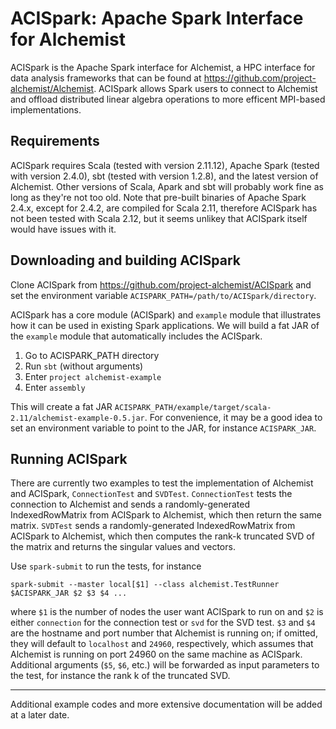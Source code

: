 # ACISpark: Apache Spark Interface for Alchemist

ACISpark is the Apache Spark interface for Alchemist, a HPC interface for data analysis frameworks that can be found at https://github.com/project-alchemist/Alchemist. ACISpark allows Spark users to connect to Alchemist and offload distributed linear algebra operations to more efficent MPI-based implementations.

## Requirements

ACISpark requires Scala (tested with version 2.11.12), Apache Spark (tested with version 2.4.0), sbt (tested with version 1.2.8), and the latest version of Alchemist. Other versions of Scala, Apark and sbt will probably work fine as long as they're not too old. Note that pre-built binaries of Apache Spark 2.4.x, except for 2.4.2, are compiled for Scala 2.11, therefore ACISpark has not been tested with Scala 2.12, but it seems unlikey that ACISpark itself would have issues with it.

## Downloading and building ACISpark

Clone ACISpark from https://github.com/project-alchemist/ACISpark and set the environment variable `ACISPARK_PATH=/path/to/ACISpark/directory`.

ACISpark has a core module (ACISpark) and `example` module that illustrates how it can be used in existing Spark applications. We will build a fat JAR of the `example` module that automatically includes the ACISpark.

1) Go to ACISPARK_PATH directory
2) Run `sbt` (without arguments)
3) Enter `project alchemist-example`
4) Enter `assembly`

This will create a fat JAR `ACISPARK_PATH/example/target/scala-2.11/alchemist-example-0.5.jar`. For convenience, it may be a good idea to set an environment variable to point to the JAR, for instance `ACISPARK_JAR`.

## Running ACISpark

There are currently two examples to test the implementation of Alchemist and ACISpark, `ConnectionTest` and `SVDTest`. `ConnectionTest` tests the connection to Alchemist and sends a randomly-generated IndexedRowMatrix from ACISpark to Alchemist, which then return the same matrix. `SVDTest` sends a randomly-generated IndexedRowMatrix from ACISpark to Alchemist, which then computes the rank-k truncated SVD of the matrix and returns the singular values and vectors.

Use `spark-submit` to run the tests, for instance

`spark-submit --master local[$1] --class alchemist.TestRunner $ACISPARK_JAR $2 $3 $4 ...`

where `$1` is the number of nodes the user want ACISpark to run on and `$2` is either `connection` for the connection test or `svd` for the SVD test. `$3` and `$4` are the hostname and port number that Alchemist is running on; if omitted, they will default to `localhost` and `24960`, respectively, which assumes that Alchemist is running on port 24960 on the same machine as ACISpark. Additional arguments (`$5`, `$6`, etc.) will be forwarded as input parameters to the test, for instance the rank k of the truncated SVD.

---------------------------------------------------

Additional example codes and more extensive documentation will be added at a later date.

